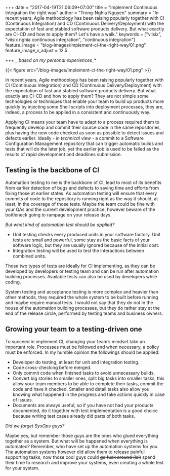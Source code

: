 +++
date = "2017-04-19T21:06:09+07:00"
title = "Implement Continuous Integration the right way"
author = "Trong-Nghia Nguyen"
summary = "In recent years, Agile methodology has been raising popularly together with CI (Continuous Integration) and CD (Continuous Delivery/Deployment) with the expectation of fast and stabled software products delivery. But what exactly are CI-CD and how to apply them? Let's have a walk."
keywords = ["viisix", "viisix nghia continuous integration", "continuous integration"]
feature_image = "blog-images/implement-ci-the-right-way/01.png"
feature_image_v_adjust = 12.5

+++
**_* based on my personal experiences_**

{{< figure src="/blog-images/implement-ci-the-right-way/01.png" >}}

In recent years, Agile methodology has been raising popularly together with CI (Continuous Integration) and CD (Continuous Delivery/Deployment) with the expectation of fast and stabled software products delivery. But what exactly are CI-CD and how to apply them? They are not simple some technologies or techniques that enable your team to build up products more quickly by injecting some Shell scripts into deployment processes, they are, indeed, a process to be applied in a consistent and continuously way.

Applying CI means your team have to adapt to a process required them to frequently develop and commit their source code in the same repositories, plus having the new code checked as soon as possible to detect issues and defects earlier. Ideally - *in technical view* - a commit to a Software Configuration Management repository that can trigger automatic builds and tests that will do the later job, yet the earlier job is used to be failed as the results of rapid development and deadlines submission.

Testing is the backbone of CI
-----------------------------

Automation testing to me is the backbone of CI, lead to most of its benefits from earlier detection of bugs and defects to saving time and efforts from fixing those at earlier states. As automation testing will ensure that every commits of code to the repository is running right as the way it should, at least, in the coverage of those tests. Maybe the team could be fine with your QAs and the current development practice, however beware of the bottleneck going to rampage on your release days.

*But what kind of automation test should be applied?*

- Unit testing checks every produced units in your software factory. Unit tests are small and powerful, some stay as the basic facts of your software logic, but they are usually ignored because of the initial cost.
- Integration testing will be used to test the interactions between combined units.

Those two types of tests are ideally for CI implementing, as they can be developed by developers or testing team and can be run after automation building processes. Available tests can also be used by developers while coding.

System testing and acceptance testing is more complex and heavier than other methods, they required the whole system to be built before running and maybe require manual tests. I would not say that they do not in the house of the automation building processes, but they do rather stay at the end of the release circle, performed by testing teams and business owners.

Growing your team to a testing-driven one
-------------------------------------------
To succeed in implement CI, changing your team’s mindset take an important role. Processes must be followed and when necessary, a policy must be enforced. In my humble opinion the followings should be applied:

- Developer do testing, at least for unit and integration testing.
- Code cross-checking before merged.
- Only commit code when finished tasks to avoid unnecessary builds.
- Convert big stories to smaller ones, split big tasks into smaller tasks, this allow your team members to be able to complete their tasks, commit the code and have it checked. Smaller and detail tasks also allow you knowing what happened in the progress and take actions quickly in case of issues.
- Documents are always useful, so if you have not had your products documented, do it together with test implementation is a good choice because writing test cases already did parts of both tasks.

*Did we forget SysOps guys?*

Maybe yes, but remember those guys are the ones who glued everything together as a system. But what will be happened when everything is automated? Remember, who have set up the automation systems for you. The automation systems however did allow them to release painful supporting tasks, now those cool guys could <s>go fuck around (lol)</s> spend their time to research and improve your systems, even creating a whole test for your system.
